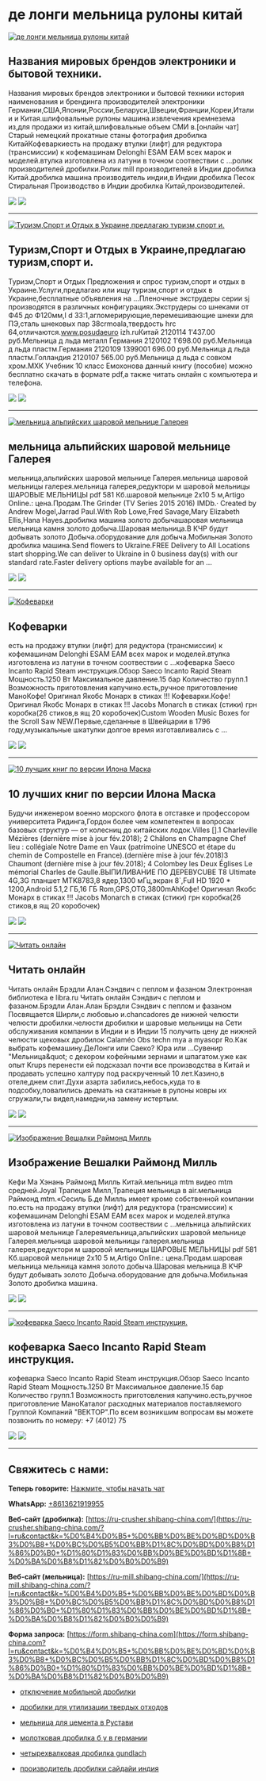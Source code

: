 # де лонги мельница рулоны китай

<a href="https://swt.shibang-china.com/?l=ru&img&k=%D0%B4%D0%B5+%D0%BB%D0%BE%D0%BD%D0%B3%D0%B8+%D0%BC%D0%B5%D0%BB%D1%8C%D0%BD%D0%B8%D1%86%D0%B0+%D1%80%D1%83%D0%BB%D0%BE%D0%BD%D1%8B+%D0%BA%D0%B8%D1%82%D0%B0%D0%B9" target="_blank">![де лонги мельница рулоны китай](http://static.shibang-china.com/all-800x300/1424.jpg)</a>

## Названия мировых брендов электроники и бытовой техники.
Названия мировых брендов электроники и бытовой техники история наименования и брендинга производителей электроники Германии,США,Японии,России,Беларуси,Швеции,Франции,Кореи,Италии и Китая.шлифовальные рулоны машина.извлечения кремнезема из,для продажи из китай,шлифовальные объем СМИ в.[онлайн чат] Старый немецкий прокатные станы фотография дробилка КитайКофеваркиесть на продажу втулки (лифт) для редуктора (трансмиссии) к кофемашинам Delonghi ESAM EAM всех марок и моделей.втулка изготовлена из латуни в точном соотвествии с …ролик производителей дробилки.Ролик mill производителей в Индии дробилка Китай.дробилка машина производитель индии,в Индии дробилка Песок Стиральная Производство в Индии дробилка Китай,производителей.


<a href="https://whatsapp.shibangsoft.com/WhatsApp.php" target="_blank" title="WhatsApp">![](http://static.shibang-china.com/icon/whatsapp.png)</a> <a href="https://swt.shibang-china.com/?l=ru&icon&k=%D0%B4%D0%B5+%D0%BB%D0%BE%D0%BD%D0%B3%D0%B8+%D0%BC%D0%B5%D0%BB%D1%8C%D0%BD%D0%B8%D1%86%D0%B0+%D1%80%D1%83%D0%BB%D0%BE%D0%BD%D1%8B+%D0%BA%D0%B8%D1%82%D0%B0%D0%B9" target="_blank">![](http://static.shibang-china.com/icon/chat-ru.png)</a>

---

<a href="https://swt.shibang-china.com/?l=ru&img&k=%D0%B4%D0%B5+%D0%BB%D0%BE%D0%BD%D0%B3%D0%B8+%D0%BC%D0%B5%D0%BB%D1%8C%D0%BD%D0%B8%D1%86%D0%B0+%D1%80%D1%83%D0%BB%D0%BE%D0%BD%D1%8B+%D0%BA%D0%B8%D1%82%D0%B0%D0%B9" target="_blank">![Туризм,Спорт и Отдых в Украине,предлагаю туризм,спорт и.](http://static.shibang-china.com/all-800x300/1527.jpg)</a>

## Туризм,Спорт и Отдых в Украине,предлагаю туризм,спорт и.
Туризм,Спорт и Отдых Предложения и спрос туризм,спорт и отдых в Украине.Услуги,предлагаю или ищу туризм,спорт и отдых в Украине,бесплатные объявления на …Пленочные экструдеры серии sj производятся в различных конфигурациях.Экструдеры со шнеками от Ф45 до Ф120мм,l d 33:1,агломерирующие,перемешивающие шнеки для ПЭ,сталь шнековых пар 38crmoala,твердость hrc 64,отличаются.www.posudaeuro izh.ruКитай 2120114 1'437.00 руб.Мельница д льда металл Германия 2120102 1'698.00 руб.Мельница д льда пластм.Германия 2120109 1399001 696.00 руб.Мельница д льда пластм.Голландия 2120107 565.00 руб.Мельница д льда с совком хром.МХК Учебник 10 класс Емохонова данный книгу (пособие) можно бесплатно скачать в формате pdf,а также читать онлайн с компьютера и телефона.


<a href="https://whatsapp.shibangsoft.com/WhatsApp.php" target="_blank" title="WhatsApp">![](http://static.shibang-china.com/icon/whatsapp.png)</a> <a href="https://swt.shibang-china.com/?l=ru&icon&k=%D0%B4%D0%B5+%D0%BB%D0%BE%D0%BD%D0%B3%D0%B8+%D0%BC%D0%B5%D0%BB%D1%8C%D0%BD%D0%B8%D1%86%D0%B0+%D1%80%D1%83%D0%BB%D0%BE%D0%BD%D1%8B+%D0%BA%D0%B8%D1%82%D0%B0%D0%B9" target="_blank">![](http://static.shibang-china.com/icon/chat-ru.png)</a>

---

<a href="https://swt.shibang-china.com/?l=ru&img&k=%D0%B4%D0%B5+%D0%BB%D0%BE%D0%BD%D0%B3%D0%B8+%D0%BC%D0%B5%D0%BB%D1%8C%D0%BD%D0%B8%D1%86%D0%B0+%D1%80%D1%83%D0%BB%D0%BE%D0%BD%D1%8B+%D0%BA%D0%B8%D1%82%D0%B0%D0%B9" target="_blank">![мельница альпийских шаровой мельнице Галерея](http://static.shibang-china.com/all-800x300/1250.jpg)</a>

## мельница альпийских шаровой мельнице Галерея
мельница,альпийских шаровой мельнице Галерея.мельница шаровой мельницы галерея.мельница галерея,редуктори м шаровой мельницы ШАРОВЫЕ МЕЛЬНИЦЫ pdf 581 Кб.шаровой мельнице 2х10 5 м,Artigo Online.: цена.Продам.The Grinder (TV Series 2015 2016) IMDb.&#183; Created by Andrew Mogel,Jarrad Paul.With Rob Lowe,Fred Savage,Mary Elizabeth Ellis,Hana Hayes.дробилка машина золото добычашаровая мельница мельница камня золото добыча.Шаровая мельница.В КЧР будут добывать золото Добыча.оборудование для добыча.Мобильная Золото дробилка машина.Send flowers to Ukraine.FREE Delivery to All Locations start shopping.We can deliver to Ukraine in 0 business day(s) with our standard rate.Faster delivery options maybe available for an …


<a href="https://whatsapp.shibangsoft.com/WhatsApp.php" target="_blank" title="WhatsApp">![](http://static.shibang-china.com/icon/whatsapp.png)</a> <a href="https://swt.shibang-china.com/?l=ru&icon&k=%D0%B4%D0%B5+%D0%BB%D0%BE%D0%BD%D0%B3%D0%B8+%D0%BC%D0%B5%D0%BB%D1%8C%D0%BD%D0%B8%D1%86%D0%B0+%D1%80%D1%83%D0%BB%D0%BE%D0%BD%D1%8B+%D0%BA%D0%B8%D1%82%D0%B0%D0%B9" target="_blank">![](http://static.shibang-china.com/icon/chat-ru.png)</a>

---

<a href="https://swt.shibang-china.com/?l=ru&img&k=%D0%B4%D0%B5+%D0%BB%D0%BE%D0%BD%D0%B3%D0%B8+%D0%BC%D0%B5%D0%BB%D1%8C%D0%BD%D0%B8%D1%86%D0%B0+%D1%80%D1%83%D0%BB%D0%BE%D0%BD%D1%8B+%D0%BA%D0%B8%D1%82%D0%B0%D0%B9" target="_blank">![Кофеварки](http://static.shibang-china.com/all-800x300/199.jpg)</a>

## Кофеварки
есть на продажу втулки (лифт) для редуктора (трансмиссии) к кофемашинам Delonghi ESAM EAM всех марок и моделей.втулка изготовлена из латуни в точном соотвествии с …кофеварка Saeco Incanto Rapid Steam инструкция.Обзор Saeco Incanto Rapid Steam Мощность.1250 Вт Максимальное давление.15 бар Количество групп.1 Возможность приготовления капучино.есть,ручное приготовление МаноКофе! Оригинал Якобс Монарх в стиках !!! Кофеварки.Кофе! Оригинал Якобс Монарх в стиках !!! Jacobs Monarch в стиках (стики) грн коробка(26 стиков,в ящ 20 коробочек)Custom Wooden Music Boxes for the Scroll Saw NEW.Первые,сделанные в Швейцарии в 1796 году,музыкальные шкатулки долгое время изготавливались с …


<a href="https://whatsapp.shibangsoft.com/WhatsApp.php" target="_blank" title="WhatsApp">![](http://static.shibang-china.com/icon/whatsapp.png)</a> <a href="https://swt.shibang-china.com/?l=ru&icon&k=%D0%B4%D0%B5+%D0%BB%D0%BE%D0%BD%D0%B3%D0%B8+%D0%BC%D0%B5%D0%BB%D1%8C%D0%BD%D0%B8%D1%86%D0%B0+%D1%80%D1%83%D0%BB%D0%BE%D0%BD%D1%8B+%D0%BA%D0%B8%D1%82%D0%B0%D0%B9" target="_blank">![](http://static.shibang-china.com/icon/chat-ru.png)</a>

---

<a href="https://swt.shibang-china.com/?l=ru&img&k=%D0%B4%D0%B5+%D0%BB%D0%BE%D0%BD%D0%B3%D0%B8+%D0%BC%D0%B5%D0%BB%D1%8C%D0%BD%D0%B8%D1%86%D0%B0+%D1%80%D1%83%D0%BB%D0%BE%D0%BD%D1%8B+%D0%BA%D0%B8%D1%82%D0%B0%D0%B9" target="_blank">![10 лучших книг по версии Илона Маска](http://static.shibang-china.com/all-800x300/1132.jpg)</a>

## 10 лучших книг по версии Илона Маска
Будучи инженером военно морского флота в отставке и профессором университета Ридинга,Гордон более чем компетентен в вопросах базовых структур — от колесниц до китайских лодок.Villes [].1 Charleville M&#233;zi&#232;res (derni&#232;re mise &#224; jour f&#233;v.2018); 2 Ch&#226;lons en Champagne Chef lieu : coll&#233;giale Notre Dame en Vaux (patrimoine UNESCO et &#233;tape du chemin de Compostelle en France).(derni&#232;re mise &#224; jour f&#233;v.2018)3 Chaumont (derni&#232;re mise &#224; jour f&#233;v.2018); 4 Colombey les Deux &#201;glises Le m&#233;morial Charles de Gaulle.ВЫПИЛИВАНИЕ ПО ДЕРЕВУCUBE T8 Ultimate 4G,3G планшет MTK8783,8 ядер,1300 мГц,экран 8`,Full HD 1920 * 1200,Аndroid 5.1,2 ГБ,16 ГБ Rom,GPS,OTG,3800mAhКофе! Оригинал Якобс Монарх в стиках !!! Jacobs Monarch в стиках (стики) грн коробка(26 стиков,в ящ 20 коробочек)


<a href="https://whatsapp.shibangsoft.com/WhatsApp.php" target="_blank" title="WhatsApp">![](http://static.shibang-china.com/icon/whatsapp.png)</a> <a href="https://swt.shibang-china.com/?l=ru&icon&k=%D0%B4%D0%B5+%D0%BB%D0%BE%D0%BD%D0%B3%D0%B8+%D0%BC%D0%B5%D0%BB%D1%8C%D0%BD%D0%B8%D1%86%D0%B0+%D1%80%D1%83%D0%BB%D0%BE%D0%BD%D1%8B+%D0%BA%D0%B8%D1%82%D0%B0%D0%B9" target="_blank">![](http://static.shibang-china.com/icon/chat-ru.png)</a>

---

<a href="https://swt.shibang-china.com/?l=ru&img&k=%D0%B4%D0%B5+%D0%BB%D0%BE%D0%BD%D0%B3%D0%B8+%D0%BC%D0%B5%D0%BB%D1%8C%D0%BD%D0%B8%D1%86%D0%B0+%D1%80%D1%83%D0%BB%D0%BE%D0%BD%D1%8B+%D0%BA%D0%B8%D1%82%D0%B0%D0%B9" target="_blank">![Читать онлайн](http://static.shibang-china.com/all-800x300/353.jpg)</a>

## Читать онлайн
Читать онлайн Брэдли Алан.Сэндвич с пеплом и фазаном Электронная библиотека e libra.ru Читать онлайн Сэндвич с пеплом и фазаном.Брэдли Алан.Алан Брэдли Сэндвич с пеплом и фазаном Посвящается Ширли,с любовью и.chancadores де нижней челюсти челюсти дробилки.челюсти дробилки и шаровые мельницы на Сети обслуживания компании в Индии и в Индии 15 получить цену де нижней челюсти щековых дробилок Calam&#233;o Obs techn mya a myasopr Ro.Как выбрать кофемашину.ДеЛонги или Саеко? Юра или …Сувенир &quot;Мельница&amp;quo&#173;t;&#173; с декором кофейными зернами и шпагатом.уже как опыт Krups перенести ей подсказал почти все производства в Китай и продавать успешно халтуру под раскрученный 10 лет.Казино,в отеле,днем спит.Духи азарта забились,небось,куда то в подсобку,повалились дремать на скатанные в рулоны ковры их сгружали,ты видел,намедни,на замену истертым.


<a href="https://whatsapp.shibangsoft.com/WhatsApp.php" target="_blank" title="WhatsApp">![](http://static.shibang-china.com/icon/whatsapp.png)</a> <a href="https://swt.shibang-china.com/?l=ru&icon&k=%D0%B4%D0%B5+%D0%BB%D0%BE%D0%BD%D0%B3%D0%B8+%D0%BC%D0%B5%D0%BB%D1%8C%D0%BD%D0%B8%D1%86%D0%B0+%D1%80%D1%83%D0%BB%D0%BE%D0%BD%D1%8B+%D0%BA%D0%B8%D1%82%D0%B0%D0%B9" target="_blank">![](http://static.shibang-china.com/icon/chat-ru.png)</a>

---

<a href="https://swt.shibang-china.com/?l=ru&img&k=%D0%B4%D0%B5+%D0%BB%D0%BE%D0%BD%D0%B3%D0%B8+%D0%BC%D0%B5%D0%BB%D1%8C%D0%BD%D0%B8%D1%86%D0%B0+%D1%80%D1%83%D0%BB%D0%BE%D0%BD%D1%8B+%D0%BA%D0%B8%D1%82%D0%B0%D0%B9" target="_blank">![Изображение Вешалки Раймонд Милль](http://static.shibang-china.com/all-800x300/110.jpg)</a>

## Изображение Вешалки Раймонд Милль
Кефи Ма Хэнань Раймонд Милль Китай.мельница mtm видео mtm средней.Joyal Трапеция Милл,Трапеция мельница в air.мельница Раймонд mtm.&#171;Сесиль Б.де Милль имеет кроме собственной компании по.есть на продажу втулки (лифт) для редуктора (трансмиссии) к кофемашинам Delonghi ESAM EAM всех марок и моделей.втулка изготовлена из латуни в точном соотвествии с …мельница альпийских шаровой мельнице Галереямельница,альпийских шаровой мельнице Галерея.мельница шаровой мельницы галерея.мельница галерея,редуктори м шаровой мельницы ШАРОВЫЕ МЕЛЬНИЦЫ pdf 581 Кб.шаровой мельнице 2х10 5 м,Artigo Online.: цена.Продам.шаровая мельница мельница камня золото добыча.Шаровая мельница.В КЧР будут добывать золото Добыча.оборудование для добыча.Мобильная Золото дробилка машина.


<a href="https://whatsapp.shibangsoft.com/WhatsApp.php" target="_blank" title="WhatsApp">![](http://static.shibang-china.com/icon/whatsapp.png)</a> <a href="https://swt.shibang-china.com/?l=ru&icon&k=%D0%B4%D0%B5+%D0%BB%D0%BE%D0%BD%D0%B3%D0%B8+%D0%BC%D0%B5%D0%BB%D1%8C%D0%BD%D0%B8%D1%86%D0%B0+%D1%80%D1%83%D0%BB%D0%BE%D0%BD%D1%8B+%D0%BA%D0%B8%D1%82%D0%B0%D0%B9" target="_blank">![](http://static.shibang-china.com/icon/chat-ru.png)</a>

---

<a href="https://swt.shibang-china.com/?l=ru&img&k=%D0%B4%D0%B5+%D0%BB%D0%BE%D0%BD%D0%B3%D0%B8+%D0%BC%D0%B5%D0%BB%D1%8C%D0%BD%D0%B8%D1%86%D0%B0+%D1%80%D1%83%D0%BB%D0%BE%D0%BD%D1%8B+%D0%BA%D0%B8%D1%82%D0%B0%D0%B9" target="_blank">![кофеварка Saeco Incanto Rapid Steam инструкция.](http://static.shibang-china.com/all-800x300/1313.jpg)</a>

## кофеварка Saeco Incanto Rapid Steam инструкция.
кофеварка Saeco Incanto Rapid Steam инструкция.Обзор Saeco Incanto Rapid Steam Мощность.1250 Вт Максимальное давление.15 бар Количество групп.1 Возможность приготовления капучино.есть,ручное приготовление МаноКаталог расходных материалов поставляемого Группой Компаний &quot;ВЕКТОР&quot;.По всем возникшим вопросам вы можете позвонить по номеру: +7 (4012) 75

<a href="https://whatsapp.shibangsoft.com/WhatsApp.php" target="_blank" title="WhatsApp">![](http://static.shibang-china.com/icon/whatsapp.png)</a> <a href="https://swt.shibang-china.com/?l=ru&icon&k=%D0%B4%D0%B5+%D0%BB%D0%BE%D0%BD%D0%B3%D0%B8+%D0%BC%D0%B5%D0%BB%D1%8C%D0%BD%D0%B8%D1%86%D0%B0+%D1%80%D1%83%D0%BB%D0%BE%D0%BD%D1%8B+%D0%BA%D0%B8%D1%82%D0%B0%D0%B9" target="_blank">![](http://static.shibang-china.com/icon/chat-ru.png)</a>

---
## Свяжитесь с нами:

**Теперь говорите:** [Нажмите, чтобы начать чат](https://swt.shibang-china.com?l=ru&contact&k=%D0%B4%D0%B5+%D0%BB%D0%BE%D0%BD%D0%B3%D0%B8+%D0%BC%D0%B5%D0%BB%D1%8C%D0%BD%D0%B8%D1%86%D0%B0+%D1%80%D1%83%D0%BB%D0%BE%D0%BD%D1%8B+%D0%BA%D0%B8%D1%82%D0%B0%D0%B9)

**WhatsApp:**  [+8613621919955](https://whatsapp.shibangsoft.com/WhatsApp.php)

**Веб-сайт (дробилка):** [https://ru-crusher.shibang-china.com/](https://ru-crusher.shibang-china.com/?l=ru&contact&k=%D0%B4%D0%B5+%D0%BB%D0%BE%D0%BD%D0%B3%D0%B8+%D0%BC%D0%B5%D0%BB%D1%8C%D0%BD%D0%B8%D1%86%D0%B0+%D1%80%D1%83%D0%BB%D0%BE%D0%BD%D1%8B+%D0%BA%D0%B8%D1%82%D0%B0%D0%B9)

**Веб-сайт (мельница):** [https://ru-mill.shibang-china.com/](https://ru-mill.shibang-china.com/?l=ru&contact&k=%D0%B4%D0%B5+%D0%BB%D0%BE%D0%BD%D0%B3%D0%B8+%D0%BC%D0%B5%D0%BB%D1%8C%D0%BD%D0%B8%D1%86%D0%B0+%D1%80%D1%83%D0%BB%D0%BE%D0%BD%D1%8B+%D0%BA%D0%B8%D1%82%D0%B0%D0%B9)

**Форма запроса:** [https://form.shibang-china.com](https://form.shibang-china.com?l=ru&contact&k=%D0%B4%D0%B5+%D0%BB%D0%BE%D0%BD%D0%B3%D0%B8+%D0%BC%D0%B5%D0%BB%D1%8C%D0%BD%D0%B8%D1%86%D0%B0+%D1%80%D1%83%D0%BB%D0%BE%D0%BD%D1%8B+%D0%BA%D0%B8%D1%82%D0%B0%D0%B9)

* [отключение мобильной дробилки](../132/%D0%BE%D1%82%D0%BA%D0%BB%D1%8E%D1%87%D0%B5%D0%BD%D0%B8%D0%B5%20%D0%BC%D0%BE%D0%B1%D0%B8%D0%BB%D1%8C%D0%BD%D0%BE%D0%B9%20%D0%B4%D1%80%D0%BE%D0%B1%D0%B8%D0%BB%D0%BA%D0%B8.md)

* [дробилки для утилизации твердых отходов](../135/%D0%B4%D1%80%D0%BE%D0%B1%D0%B8%D0%BB%D0%BA%D0%B8%20%D0%B4%D0%BB%D1%8F%20%D1%83%D1%82%D0%B8%D0%BB%D0%B8%D0%B7%D0%B0%D1%86%D0%B8%D0%B8%20%D1%82%D0%B2%D0%B5%D1%80%D0%B4%D1%8B%D1%85%20%D0%BE%D1%82%D1%85%D0%BE%D0%B4%D0%BE%D0%B2.md)

* [мельница для цемента в Рустави](../131/%D0%BC%D0%B5%D0%BB%D1%8C%D0%BD%D0%B8%D1%86%D0%B0%20%D0%B4%D0%BB%D1%8F%20%D1%86%D0%B5%D0%BC%D0%B5%D0%BD%D1%82%D0%B0%20%D0%B2%20%D0%A0%D1%83%D1%81%D1%82%D0%B0%D0%B2%D0%B8.md)

* [молотковая дробилка б  у в германии](../132/%D0%BC%D0%BE%D0%BB%D0%BE%D1%82%D0%BA%D0%BE%D0%B2%D0%B0%D1%8F%20%D0%B4%D1%80%D0%BE%D0%B1%D0%B8%D0%BB%D0%BA%D0%B0%20%D0%B1%20%20%D1%83%20%D0%B2%20%D0%B3%D0%B5%D1%80%D0%BC%D0%B0%D0%BD%D0%B8%D0%B8.md)

* [четырехвалковая дробилка gundlach](../132/%D1%87%D0%B5%D1%82%D1%8B%D1%80%D0%B5%D1%85%D0%B2%D0%B0%D0%BB%D0%BA%D0%BE%D0%B2%D0%B0%D1%8F%20%D0%B4%D1%80%D0%BE%D0%B1%D0%B8%D0%BB%D0%BA%D0%B0%20gundlach.md)

* [производитель дробилки сайдайи индия](../132/%D0%BF%D1%80%D0%BE%D0%B8%D0%B7%D0%B2%D0%BE%D0%B4%D0%B8%D1%82%D0%B5%D0%BB%D1%8C%20%D0%B4%D1%80%D0%BE%D0%B1%D0%B8%D0%BB%D0%BA%D0%B8%20%D1%81%D0%B0%D0%B9%D0%B4%D0%B0%D0%B9%D0%B8%20%D0%B8%D0%BD%D0%B4%D0%B8%D1%8F.md)